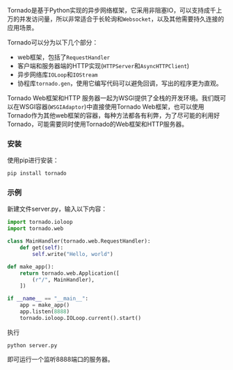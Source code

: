 Tornado是基于Python实现的异步网络框架，它采用非阻塞IO，可以支持成千上万的并发访问量，所以非常适合于长轮询和`Websocket`，以及其他需要持久连接的应用场景。

Tornado可以分为以下几个部分：

- web框架，包括了`RequestHandler`
- 客户端和服务器端的HTTP实现(`HTTPServer`和`AsyncHTTPClient`)
- 异步网络库`IOLoop`和`IOStream`
- 协程库`tornado.gen`，使用它编写代码可以避免回调，写出的程序更为直观。

Tornado Web框架和HTTP 服务器一起为WSGI提供了全栈的开发环境。我们既可以在WSGI容器(`WSGIAdaptor`)中直接使用Tornado  Web框架，也可以使用Tornado作为其他web框架的容器，每种方法都各有利弊，为了尽可能的利用好Tornado，可能需要同时使用Tornado的Web框架和HTTP服务器。

### 安装

使用pip进行安装：

```bash
pip install tornado
```

### 示例

新建文件server.py，输入以下内容：

```python
import tornado.ioloop
import tornado.web

class MainHandler(tornado.web.RequestHandler):
    def get(self):
        self.write("Hello, world")

def make_app():
    return tornado.web.Application([
        (r"/", MainHandler),
    ])

if __name__ == "__main__":
    app = make_app()
    app.listen(8888)
    tornado.ioloop.IOLoop.current().start()
```

执行

```
python server.py
```

即可运行一个监听8888端口的服务器。